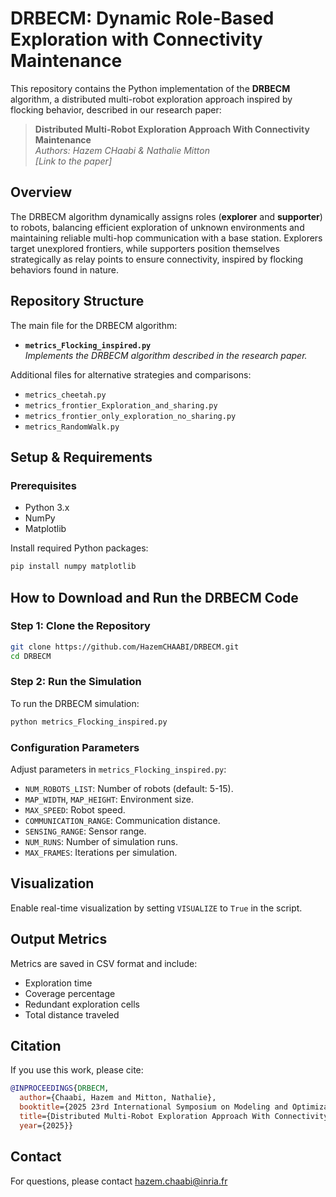 # DRBECM: Dynamic Role-Based Exploration with Connectivity Maintenance

This repository contains the Python implementation of the **DRBECM** algorithm, a distributed multi-robot exploration approach inspired by flocking behavior, described in our research paper:

> **Distributed Multi-Robot Exploration Approach With Connectivity Maintenance**  
> *Authors: Hazem CHaabi & Nathalie Mitton*  
> *[Link to the paper]*  

## Overview

The DRBECM algorithm dynamically assigns roles (**explorer** and **supporter**) to robots, balancing efficient exploration of unknown environments and maintaining reliable multi-hop communication with a base station. Explorers target unexplored frontiers, while supporters position themselves strategically as relay points to ensure connectivity, inspired by flocking behaviors found in nature.

## Repository Structure

The main file for the DRBECM algorithm:

- **`metrics_Flocking_inspired.py`**  
  *Implements the DRBECM algorithm described in the research paper.*

Additional files for alternative strategies and comparisons:

- `metrics_cheetah.py`
- `metrics_frontier_Exploration_and_sharing.py`
- `metrics_frontier_only_exploration_no_sharing.py`
- `metrics_RandomWalk.py`

## Setup & Requirements

### Prerequisites

- Python 3.x
- NumPy
- Matplotlib

Install required Python packages:

```bash
pip install numpy matplotlib
```

## How to Download and Run the DRBECM Code

### Step 1: Clone the Repository

```bash
git clone https://github.com/HazemCHAABI/DRBECM.git
cd DRBECM
```

### Step 2: Run the Simulation

To run the DRBECM simulation:

```bash
python metrics_Flocking_inspired.py
```

### Configuration Parameters

Adjust parameters in `metrics_Flocking_inspired.py`:

- `NUM_ROBOTS_LIST`: Number of robots (default: 5-15).
- `MAP_WIDTH`, `MAP_HEIGHT`: Environment size.
- `MAX_SPEED`: Robot speed.
- `COMMUNICATION_RANGE`: Communication distance.
- `SENSING_RANGE`: Sensor range.
- `NUM_RUNS`: Number of simulation runs.
- `MAX_FRAMES`: Iterations per simulation.

## Visualization

Enable real-time visualization by setting `VISUALIZE` to `True` in the script.

## Output Metrics

Metrics are saved in CSV format and include:

- Exploration time
- Coverage percentage
- Redundant exploration cells
- Total distance traveled

## Citation

If you use this work, please cite:

```bibtex
@INPROCEEDINGS{DRBECM,
  author={Chaabi, Hazem and Mitton, Nathalie},
  booktitle={2025 23rd International Symposium on Modeling and Optimization in Mobile, Ad Hoc, and Wireless Networks (WiOpt)}, 
  title={Distributed Multi-Robot Exploration Approach With Connectivity Maintenance}, 
  year={2025}}
```



## Contact

For questions, please contact hazem.chaabi@inria.fr

